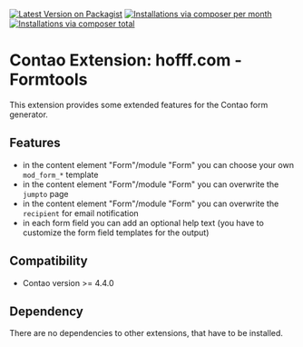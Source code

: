 [![Latest Version on Packagist](http://img.shields.io/packagist/v/hofff/contao-formtools.svg?style=flat)](https://packagist.org/packages/hofff/contao-formtools)
[![Installations via composer per month](http://img.shields.io/packagist/dm/hofff/contao-formtools.svg?style=flat)](https://packagist.org/packages/hofff/contao-formtools)
[![Installations via composer total](http://img.shields.io/packagist/dt/hofff/contao-formtools.svg?style=flat)](https://packagist.org/packages/hofff/contao-formtools)

# Contao Extension: hofff.com - Formtools

This extension provides some extended features for the Contao form generator.


## Features

- in the content element "Form"/module "Form" you can choose your own `mod_form_*` template
- in the content element "Form"/module "Form" you can overwrite the `jumpto` page
- in the content element "Form"/module "Form" you can overwrite the `recipient` for email notification
- in each form field you can add an optional help text (you have to customize the form field templates for the output)


## Compatibility

- Contao version >= 4.4.0


## Dependency

There are no dependencies to other extensions, that have to be installed.
